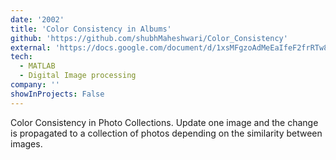 ```yaml
---
date: '2002'
title: 'Color Consistency in Albums'
github: 'https://github.com/shubhMaheshwari/Color_Consistency'
external: 'https://docs.google.com/document/d/1xsMFgzoAdMeEaIfeF2frRTw8FOosBPg2WIflyET8AJE/edit#heading=h.aczyuw2yex2w'
tech:
  - MATLAB
  - Digital Image processing
company: ''
showInProjects: False
---
```


Color Consistency in Photo Collections. Update one image and the change is propagated to a collection of photos depending on the similarity between images.
